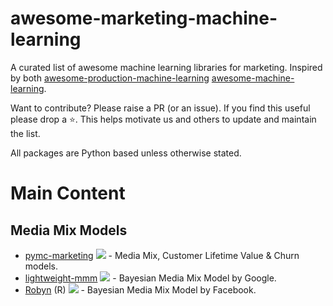 # awesome-marketing-machine-learning

A curated list of awesome machine learning libraries for marketing. Inspired by both
[awesome-production-machine-learning](https://github.com/EthicalML/awesome-production-machine-learning)
[awesome-machine-learning](https://github.com/josephmisiti/awesome-machine-learning).

Want to contribute? Please raise a PR (or an issue). If you find this useful
please drop a ⭐️. This helps motivate us and others to update and maintain the
list.

All packages are Python based unless otherwise stated.


# Main Content

## Media Mix Models

* [pymc-marketing](https://github.com/pymc-labs/pymc-marketing) ![](https://img.shields.io/github/stars/pymc-labs/pymc-marketing.svg?style=social) - 
Media Mix, Customer Lifetime Value & Churn models.
* [lightweight-mmm](https://github.com/google/lightweight_mmm) ![](https://img.shields.io/github/stars/google/lightweight_mmm.svg?style=social) - 
Bayesian Media Mix Model by Google.
* [Robyn](https://github.com/facebookexperimental/Robyn) (R) ![](https://img.shields.io/github/stars/facebookexperimental/Robyn.svg?style=social) - 
Bayesian Media Mix Model by Facebook.